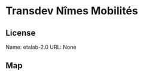 # Transdev Nîmes Mobilités
    
## License

Name: etalab-2.0
URL: None

## Map

<WorldMap topic="stefan/public-transport/Transdev_Nimes_Mobilites/vehicle_positions/#" />
